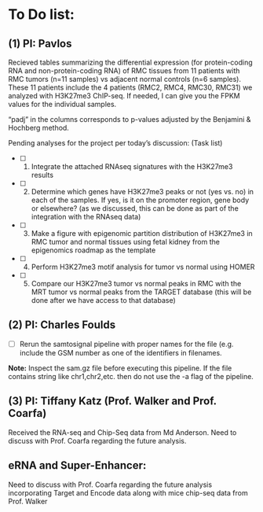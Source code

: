 
# To Do list:

## (1) PI: Pavlos

Recieved tables summarizing the differential expression (for protein-coding RNA and non-protein-coding RNA) of RMC tissues from 11 patients with RMC tumors (n=11 samples) vs adjacent normal controls (n=6 samples). These 11 patients include the 4 patients (RMC2, RMC4, RMC30, RMC31) we analyzed with H3K27me3 ChIP-seq. If needed, I can give you the FPKM values for the individual samples.

“padj” in the columns corresponds to p-values adjusted by the Benjamini & Hochberg method. 

Pending analyses for the project per today’s discussion: (Task list)
   - [ ] 1) Integrate the attached RNAseq signatures with the H3K27me3 results
   - [ ] 2) Determine which genes have H3K27me3 peaks or not (yes vs. no) in each of the samples. If yes, is it on the promoter    region,   gene body or elsewhere? (as we discussed, this can be done as part of the integration with the RNAseq data) 
   - [ ] 3) Make a figure with epigenomic partition distribution of H3K27me3 in RMC tumor and normal tissues using fetal kidney from the epigenomics roadmap as the template
   - [ ] 4) Perform H3K27me3 motif analysis for tumor vs normal using HOMER
   - [ ] 5) Compare our H3K27me3 tumor vs normal peaks in RMC with the MRT tumor vs normal peaks from the TARGET database (this will be done after we have access to that database)


## (2) PI: Charles Foulds
   - [ ] Rerun the samtosignal pipeline with proper names for the file (e.g. include the GSM number as one of the identifiers in filenames. 

**Note:** Inspect the sam.gz file before executing this pipeline. If the file contains string like chr1,chr2,etc. then do not use the -a flag of the pipeline.
    
 ## (3) PI: Tiffany Katz (Prof. Walker and Prof. Coarfa)
 Received the RNA-seq and Chip-Seq data from Md Anderson. Need to discuss with Prof. Coarfa regarding the future analysis.
 
 ## eRNA and Super-Enhancer:
 Need to discuss with Prof. Coarfa regarding the future analysis incorporating Target and Encode data along with mice chip-seq data from Prof. Walker
